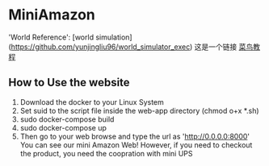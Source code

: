 # MiniAmazon
'World Reference': [world simulation] (https://github.com/yunjingliu96/world_simulator_exec)
这是一个链接 [菜鸟教程](https://www.runoob.com)
## How to Use the website
1. Download the docker to your Linux System
2. Set suid to the script file inside the web-app directory (chmod o+x *.sh)
3. sudo docker-compose build
4. sudo docker-compose up
5. Then go to your web browse and type the url as 'http://0.0.0.0:8000'
You can see our mini Amazon Web!
However, if you need to checkout the product, you need the coopration with mini UPS
